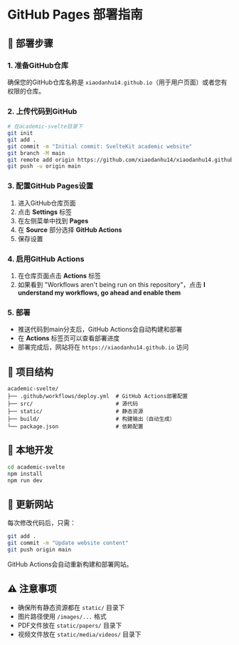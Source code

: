 # GitHub Pages 部署指南

## 🚀 部署步骤

### 1. 准备GitHub仓库
确保您的GitHub仓库名称是 `xiaodanhu14.github.io`（用于用户页面）或者您有权限的仓库。

### 2. 上传代码到GitHub
```bash
# 在academic-svelte目录下
git init
git add .
git commit -m "Initial commit: SvelteKit academic website"
git branch -M main
git remote add origin https://github.com/xiaodanhu14/xiaodanhu14.github.io.git
git push -u origin main
```

### 3. 配置GitHub Pages设置
1. 进入GitHub仓库页面
2. 点击 **Settings** 标签
3. 在左侧菜单中找到 **Pages**
4. 在 **Source** 部分选择 **GitHub Actions**
5. 保存设置

### 4. 启用GitHub Actions
1. 在仓库页面点击 **Actions** 标签
2. 如果看到 "Workflows aren't being run on this repository"，点击 **I understand my workflows, go ahead and enable them**

### 5. 部署
- 推送代码到main分支后，GitHub Actions会自动构建和部署
- 在 **Actions** 标签页可以查看部署进度
- 部署完成后，网站将在 `https://xiaodanhu14.github.io` 访问

## 📁 项目结构
```
academic-svelte/
├── .github/workflows/deploy.yml  # GitHub Actions部署配置
├── src/                          # 源代码
├── static/                       # 静态资源
├── build/                        # 构建输出（自动生成）
└── package.json                  # 依赖配置
```

## 🔧 本地开发
```bash
cd academic-svelte
npm install
npm run dev
```

## 📝 更新网站
每次修改代码后，只需：
```bash
git add .
git commit -m "Update website content"
git push origin main
```

GitHub Actions会自动重新构建和部署网站。

## ⚠️ 注意事项
- 确保所有静态资源都在 `static/` 目录下
- 图片路径使用 `/images/...` 格式
- PDF文件放在 `static/papers/` 目录下
- 视频文件放在 `static/media/videos/` 目录下
